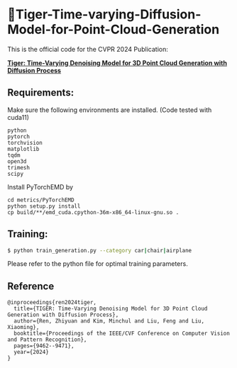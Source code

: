 
# :tiger:Tiger-Time-varying-Diffusion-Model-for-Point-Cloud-Generation
This is the official code for the CVPR 2024 Publication:

[**Tiger: Time-Varying Denoising Model for 3D Point Cloud Generation with Diffusion Process**](https://openaccess.thecvf.com/content/CVPR2024/papers/Ren_TIGER_Time-Varying_Denoising_Model_for_3D_Point_Cloud_Generation_with_CVPR_2024_paper.pdf)

## Requirements:

Make sure the following environments are installed.
(Code tested with cuda11)

```
python
pytorch
torchvision
matplotlib
tqdm
open3d
trimesh
scipy
```

Install PyTorchEMD by
```
cd metrics/PyTorchEMD
python setup.py install
cp build/**/emd_cuda.cpython-36m-x86_64-linux-gnu.so .
```


## Training:

```bash
$ python train_generation.py --category car|chair|airplane
```

Please refer to the python file for optimal training parameters.


## Reference
```
@inproceedings{ren2024tiger,
  title={TIGER: Time-Varying Denoising Model for 3D Point Cloud Generation with Diffusion Process},
  author={Ren, Zhiyuan and Kim, Minchul and Liu, Feng and Liu, Xiaoming},
  booktitle={Proceedings of the IEEE/CVF Conference on Computer Vision and Pattern Recognition},
  pages={9462--9471},
  year={2024}
}
```
